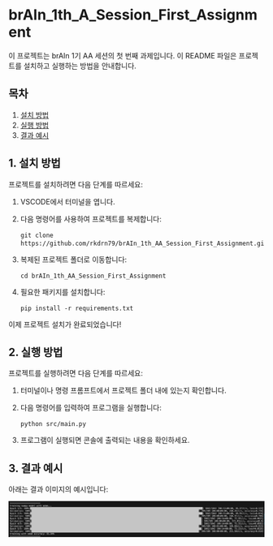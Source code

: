 # brAIn_1th_A_Session_First_Assignment

이 프로젝트는 brAIn 1기 AA 세션의 첫 번째 과제입니다. 이 README 파일은 프로젝트를 설치하고 실행하는 방법을 안내합니다.

## 목차
1. [설치 방법](#1-설치-방법)
2. [실행 방법](#2-실행-방법)
3. [결과 예시](#3-결과-예시)

## 1. 설치 방법

프로젝트를 설치하려면 다음 단계를 따르세요:

1. VSCODE에서 터미널을 엽니다.

3. 다음 명령어를 사용하여 프로젝트를 복제합니다:
   ```
   git clone https://github.com/rkdrn79/brAIn_1th_AA_Session_First_Assignment.git
   ```

4. 복제된 프로젝트 폴더로 이동합니다:
   ```
   cd brAIn_1th_AA_Session_First_Assignment
   ```

5. 필요한 패키지를 설치합니다:
   ```
   pip install -r requirements.txt
   ```

이제 프로젝트 설치가 완료되었습니다!

## 2. 실행 방법

프로젝트를 실행하려면 다음 단계를 따르세요:

1. 터미널이나 명령 프롬프트에서 프로젝트 폴더 내에 있는지 확인합니다.

2. 다음 명령어를 입력하여 프로그램을 실행합니다:
   ```
   python src/main.py
   ```

3. 프로그램이 실행되면 콘솔에 출력되는 내용을 확인하세요.

## 3. 결과 예시

아래는 결과 이미지의 예시입니다:

![결과 이미지](./data/image.png)

